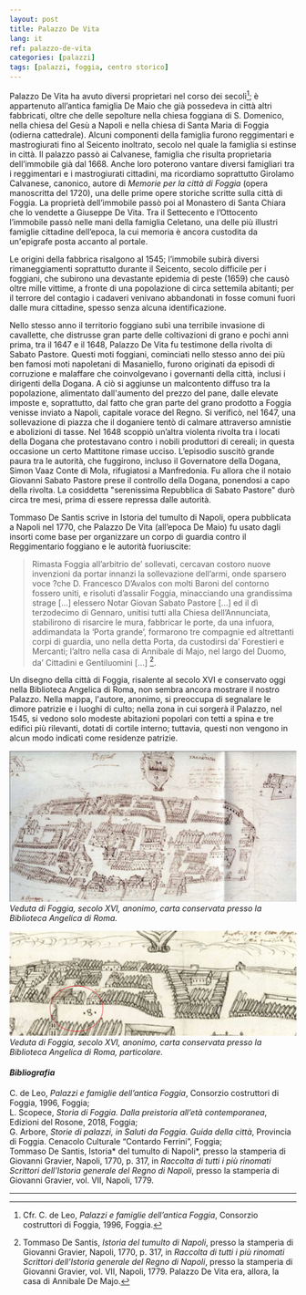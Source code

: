 ```yaml
---
layout: post
title: Palazzo De Vita
lang: it
ref: palazzo-de-vita
categories: [palazzi]
tags: [palazzi, foggia, centro storico]
---
```


Palazzo De Vita ha avuto diversi proprietari nel corso dei secoli[^1]; è appartenuto all’antica famiglia De Maio che già possedeva in città altri fabbricati, oltre che delle sepolture nella chiesa foggiana di S. Domenico, nella chiesa del Gesù a Napoli e nella chiesa di Santa Maria di Foggia (odierna cattedrale). Alcuni componenti della famiglia furono reggimentari e mastrogiurati fino al Seicento inoltrato, secolo nel quale la famiglia si estinse in città. Il palazzo passò ai Calvanese, famiglia che risulta proprietaria dell’immobile già dal 1668. Anche loro poterono vantare diversi famigliari tra i reggimentari e i mastrogiurati cittadini, ma ricordiamo soprattutto Girolamo Calvanese, canonico, autore di *Memorie per la città di Foggia* (opera manoscritta del 1720), una delle prime opere storiche scritte sulla città di Foggia. La proprietà dell’immobile passò poi al Monastero di Santa Chiara che lo vendette a Giuseppe De Vita. Tra il Settecento e l’Ottocento l’immobile passò nelle mani della famiglia Celetano, una delle più illustri famiglie cittadine dell’epoca, la cui memoria è ancora custodita da un'epigrafe posta accanto al portale.

Le origini della fabbrica risalgono al 1545; l’immobile subirà diversi rimaneggiamenti soprattutto durante il Seicento, secolo difficile per i foggiani, che subirono una devastante epidemia di peste (1659) che causò oltre mille vittime, a fronte di una popolazione di circa settemila abitanti; per il terrore del contagio i cadaveri venivano abbandonati in fosse comuni fuori dalle mura cittadine, spesso senza alcuna identificazione.

Nello stesso anno il territorio foggiano subì una terribile invasione di cavallette, che distrusse gran parte delle coltivazioni di grano e pochi anni prima, tra il 1647 e il 1648, Palazzo De Vita fu testimone della rivolta di Sabato Pastore. Questi moti foggiani, cominciati nello stesso anno dei più ben famosi moti napoletani di Masaniello, furono originati da episodi di corruzione e malaffare che coinvolgevano i governanti della città, inclusi i dirigenti della Dogana. A ciò si aggiunse un malcontento diffuso tra la popolazione, alimentato dall'aumento del prezzo del pane, dalle elevate imposte e, soprattutto, dal fatto che gran parte del grano prodotto a Foggia venisse inviato a Napoli, capitale vorace del Regno. Si verificò, nel 1647, una sollevazione di piazza che il doganiere tentò di calmare attraverso amnistie e abolizioni di tasse. Nel 1648 scoppiò un’altra violenta rivolta tra i locati della Dogana che protestavano contro i nobili produttori di cereali; in questa occasione un certo Mattitone rimase ucciso. L’episodio suscitò grande paura tra le autorità, che fuggirono, incluso il Governatore della Dogana, Simon Vaaz Conte di Mola, rifugiatosi a Manfredonia. Fu allora che il notaio Giovanni Sabato Pastore prese il controllo della Dogana, ponendosi a capo della rivolta. La cosiddetta "serenissima Repubblica di Sabato Pastore" durò circa tre mesi, prima di essere repressa dalle autorità.

Tommaso De Santis scrive in Istoria del tumulto di Napoli, opera pubblicata a Napoli nel 1770, che Palazzo De Vita (all’epoca De Maio) fu usato dagli insorti come base per organizzare un corpo di guardia contro il Reggimentario foggiano e le autorità fuoriuscite:

>Rimasta Foggia all’arbitrio de’ sollevati, cercavan costoro nuove invenzioni da portar innanzi la sollevazione dell’armi, onde sparsero voce ?che D. Francesco D’Avalos con molti Baroni del contorno fossero uniti, e risoluti d’assalir Foggia, minacciando una grandissima strage […] elessero Notar Giovan Sabato Pastore […] ed il dì terzodecimo di Gennaro, unitisi tutti alla Chiesa dell’Annunciata, stabilirono di risarcire le mura, fabbricar le porte, da una infuora, addimandata la ‘Porta grande’, formarono tre compagnie ed altrettanti corpi di guardia, uno nella detta Porta, da custodirsi da’ Forestieri e Mercanti; l’altro nella casa di Annibale di Majo, nel largo del Duomo, da’ Cittadini e Gentiluomini […] [^2].

Un disegno della città di Foggia, risalente al secolo XVI e conservato oggi nella Biblioteca Angelica di Roma, non sembra ancora mostrare il nostro Palazzo. Nella mappa, l'autore, anonimo, si preoccupa di segnalare le dimore patrizie e i luoghi di culto; nella zona in cui sorgerà il Palazzo, nel 1545, si vedono solo modeste abitazioni popolari con tetti a spina e tre edifici più rilevanti, dotati di cortile interno; tuttavia, questi non vengono in alcun modo indicati come residenze patrizie.

![Veduta di Foggia, secolo XVI, anonimo, carta conservata presso la Biblioteca Angelica di Roma.](/assets/images/palazzo-de-vita/0.png)\
*Veduta di Foggia, secolo XVI, anonimo, carta conservata presso la Biblioteca Angelica di Roma.*

![Veduta di Foggia, secolo XVI, anonimo, carta conservata presso la Biblioteca Angelica di Roma, particolare.](/assets/images/palazzo-de-vita/1.png)\
*Veduta di Foggia, secolo XVI, anonimo, carta conservata presso la Biblioteca Angelica di Roma, particolare.*

#### *Bibliografia*

C. de Leo, *Palazzi e famiglie dell’antica Foggia*, Consorzio costruttori di Foggia, 1996, Foggia;\
L. Scopece, *Storia di Foggia. Dalla preistoria all’età contemporanea*, Edizioni del Rosone, 2018, Foggia;\
G. Arbore, *Storie di palazzi, in Saluti da Foggia. Guida della città*, Provincia di Foggia. Cenacolo Culturale “Contardo Ferrini”, Foggia;\
Tommaso De Santis, Istoria* del tumulto di Napoli*, presso la stamperia di Giovanni Gravier, Napoli, 1770, p. 317, in *Raccolta di tutti i più rinomati Scrittori dell’Istoria generale del Regno di Napoli*, presso la stamperia di Giovanni Gravier, vol. VII, Napoli, 1779.

---

[^1]: Cfr. C. de Leo, *Palazzi e famiglie dell’antica Foggia*, Consorzio costruttori di Foggia, 1996, Foggia.
[^2]: Tommaso De Santis, *Istoria del tumulto di Napoli*, presso la stamperia di Giovanni Gravier, Napoli, 1770, p. 317, in *Raccolta di tutti i più rinomati Scrittori dell’Istoria generale del Regno di Napoli*, presso la stamperia di Giovanni Gravier, vol. VII, Napoli, 1779. Palazzo De Vita era, allora, la casa di Annibale De Majo.
